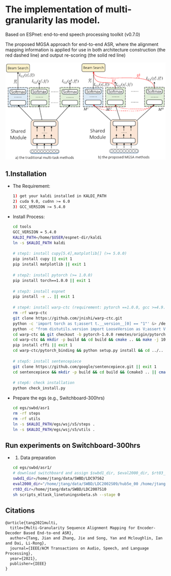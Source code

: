 # The implementation of multi-granularity las model.
Based on ESPnet: end-to-end speech processing toolkit (v0.7.0)

The proposed MGSA approach for end-to-end ASR, where the alignment mapping information is applied for use in both architecture construction (the red dashed line) and output re-scoring (the solid red line)
<div align="left"><img src="./assets/fig0-two-novel-parts-v1.png" width="600"/></div>

## 1.Installation
- The Requirement:
    ```sh
    1) get your kaldi installed in KALDI_PATH
    2) cuda 9.0, cudnn >= 6.0
    3) GCC_VERSION >= 5.4.0

    ```
- Install Process:
    ```sh
    cd tools
    GCC_VERSION = 5.4.0
    KALDI_PATH=/home/$USER/espnet-dir/kaldi
    ln -s $KALDI_PATH kaldi

    # step1: install cupy[5.4],matplotlib[] (>= 5.0.0)
    pip install cupy || exit 1
    pip install matplotlib || exit 1

    # step2: install pytorch (>= 1.0.0)
    pip install torch==1.0.0 || exit 1

    # step3: install espnet
    pip install -e .. || exit 1

    # step4: install warp-ctc (requirement: pytorch ==1.0.0, gcc >=4.9.0)
    rm -rf warp-ctc
    git clone https://github.com/jnishi/warp-ctc.git
    python -c 'import torch as t;assert t.__version__[0] == "1"' &> /dev/null || { echo "[Error] pytorch version don't match 1.x.x!"; exit 1; }
    python -c "from distutils.version import LooseVersion as V;assert V('$GCC_VERSION') >= V('4.9')" &> /dev/null || { echo "[Error] Requires gcc>=4.9"; exit 1; }
    cd warp-ctc && git checkout -b pytorch-1.0.0 remotes/origin/pytorch-1.0.0 && cd .. || exit 1
    cd warp-ctc && mkdir -p build && cd build && cmake .. && make -j 10 && cd ../.. || exit 1
    pip install cffi || exit 1
    cd warp-ctc/pytorch_binding && python setup.py install && cd ../.. || exit 1

    # step5: install sentencepiece
    git clone https://github.com/google/sentencepiece.git || exit 1
    cd sentencepiece && mkdir -p build && cd build && (cmake3 .. || cmake ..) && make && cd ../.. || exit 1

    # step6: check installation
    python check_install.py
    ```

- Prepare the egs (e.g., Switchboard-300hrs)
     ```sh
    cd egs/swbd/asr1
    rm -rf steps
    rm -rf utils
    ln -s $KALDI_PATH/egs/wsj/s5/steps .
    ln -s $KALDI_PATH/egs/wsj/s5/utils .
    ```
   
## Run experiments on Switchboard-300hrs
- 1. Data preparation 
    ```sh
    cd egs/swbd/asr1/
    # download switchboard and assign $swbd1_dir, $eval2000_dir, $rt03_dir in scripts_mltask_linetuningsnbeta.sh
    swbd1_dir=/home/jtang/data/SWBD/LDC97S62
    eval2000_dir="/home/jtang/data/SWBD/LDC2002S09/hub5e_00 /home/jtang/data/SWBD/LDC2002T43"
    rt03_dir=/home/jtang/data/SWBD/LDC2007S10 
    sh scripts_mltask_linetuningsnbeta.sh --stage 0
    ```

## Citations
```
@article{tang2021multi,
  title={Multi-Granularity Sequence Alignment Mapping for Encoder-Decoder Based End-to-end ASR},
  author={Tang, Jian and Zhang, Jie and Song, Yan and Mcloughlin, Ian and Dai, Li-Rong},
  journal={IEEE/ACM Transactions on Audio, Speech, and Language Processing},
  year={2021},
  publisher={IEEE}
}
```
